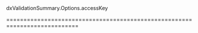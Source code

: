 <!--id-->dxValidationSummary.Options.accessKey<!--/id-->
<!--merge--><!--/merge-->
<!--hidden--><!--/hidden-->
===========================================================================
